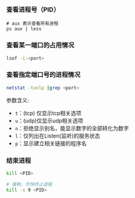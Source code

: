 ### 查看进程号（PID）
```
# aux 表示查看所有进程
ps aux | less
```

### 查看某一端口的占用情况
```bash
lsof -i:<port>
```

### 查看指定端口号的进程情况
```bash
netstat -tunlp |grep <port>
```
参数含义:
- `t`：(tcp) 仅显示tcp相关选项
- `u`：(udp)仅显示udp相关选项
- `n`：拒绝显示别名，能显示数字的全部转化为数字
- `l`：仅列出在Listen(监听)的服务状态
- `p`：显示建立相关链接的程序名

### 结束进程
```bash
kill <PID>

# 强制、尽快终止进程
kill -s 9 <PID>
```